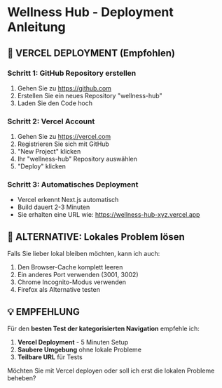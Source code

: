 # Wellness Hub - Deployment Anleitung

## 🚀 VERCEL DEPLOYMENT (Empfohlen)

### Schritt 1: GitHub Repository erstellen
1. Gehen Sie zu https://github.com
2. Erstellen Sie ein neues Repository "wellness-hub"
3. Laden Sie den Code hoch

### Schritt 2: Vercel Account
1. Gehen Sie zu https://vercel.com
2. Registrieren Sie sich mit GitHub
3. "New Project" klicken
4. Ihr "wellness-hub" Repository auswählen
5. "Deploy" klicken

### Schritt 3: Automatisches Deployment
- Vercel erkennt Next.js automatisch
- Build dauert 2-3 Minuten
- Sie erhalten eine URL wie: https://wellness-hub-xyz.vercel.app

## 🔧 ALTERNATIVE: Lokales Problem lösen

Falls Sie lieber lokal bleiben möchten, kann ich auch:
1. Den Browser-Cache komplett leeren
2. Ein anderes Port verwenden (3001, 3002)
3. Chrome Incognito-Modus verwenden
4. Firefox als Alternative testen

## 💡 EMPFEHLUNG

Für den **besten Test der kategorisierten Navigation** empfehle ich:
1. **Vercel Deployment** - 5 Minuten Setup
2. **Saubere Umgebung** ohne lokale Probleme
3. **Teilbare URL** für Tests

Möchten Sie mit Vercel deployen oder soll ich erst die lokalen Probleme beheben?
